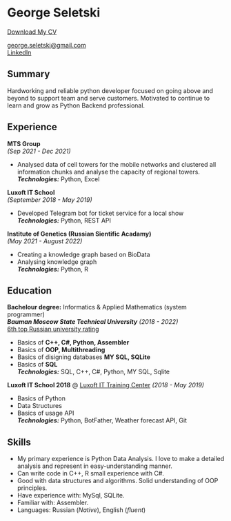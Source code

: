 # George Seletski 
<a href="https://drive.google.com/file/d/1cJcGHaXUk8QmLmuMvyVXe7rceDaXNutP/view?usp=sharing">Download My CV</a><br>

george.seletski@gmail.com<br>
[LinkedIn](https://www.linkedin.com/in/george-seletski/) 

## Summary
Hardworking and reliable python developer focused on going above and beyond to support team and serve customers. Motivated to continue to learn and grow as Python Backend professional.
## Experience
**MTS Group** <br> _(Sep 2021 - Dec 2021)_ <br>
- Analysed data of cell towers for the mobile networks and
clustered all information chunks and analyse the capacity of regional towers. <br/>
_**Technologies:**_ Python, Excel

**Luxoft IT School** <br>
_(September 2018 - May 2019)_
- Developed Telegram bot for ticket service for a local show<br/>
_**Technologies:**_ Python, REST API

**Institute of Genetics (Russian Sientific Acadamy)** <br>
_(May 2021 - August 2022)_
- Creating a knowledge graph based on BioData 
- Analysing knowledge graph <br>
_**Technologies:**_ Python, R

## Education
**Bachelour degree:** Informatics & Applied Mathematics (system programmer) <br>
***Bauman Moscow State Technical University*** _(2018 - 2022)_<br>
[6th top Russian university rating](https://www.universityrankings.ch/results&ranking=QS&region=World&year=2021&q=Russia)


- Basics of **C++, C#, Python, Assembler**
- Basics of **OOP, Multithreading**
- Basics of disigning databases  **MY SQL, SQLite**
- Basics of **SQL** <br/>
  _**Technologies:**_ SQL, C++, C#, Python, MY SQL, Sqlite

**Luxoft IT School 2018**  @ [Luxoft IT Training Center](https://www.luxoft-training.ru/)
_(2018 - May 2019)_

- Basics of Python
- Data Structures
- Basics of usage API <br/>
 _**Technologies:**_ Python, BotFather, Weather forecast API, Git



## Skills
<ul>
<li>My primary experience is Python Data Analysis. I love to make a detailed analysis and represent in easy-understanding manner.</li>
<li>Can write code in C++, R small experience with C#. </li>
<li>Good with data structures and algorithms. Solid understanding of OOP principles.</li>
<li>Have experience with: MySql, SQLite.</li>
<li>Familiar with: Assembler.</li>
<li>Languages: Russian (<em>Native</em>), English (<em>fluent</em>)</li>
</ul>



